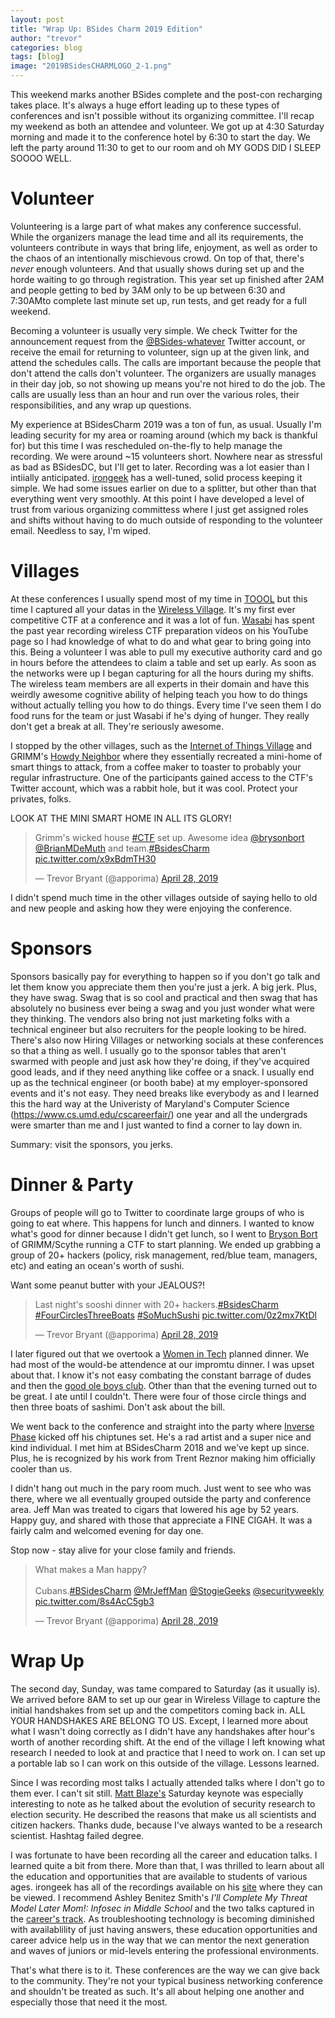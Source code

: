 ```yaml
---
layout: post
title: "Wrap Up: BSides Charm 2019 Edition"
author: "trevor"
categories: blog
tags: [blog]
image: "2019BSidesCHARMLOGO_2-1.png"
---
```


This weekend marks another BSides complete and the post-con recharging takes place. It's always a huge effort leading up to these types of conferences and isn't possible without its organizing committee. I'll recap my weekend as both an attendee and volunteer. We got up at 4:30 Saturday morning and made it to the conference hotel by 6:30 to start the day. We left the party around 11:30 to get to our room and oh MY GODS DID I SLEEP SOOOO WELL.

# Volunteer
Volunteering is a large part of what makes any conference successful. While the organizers manage the lead time and all its requirements, the volunteers contribute in ways that bring life, enjoyment, as well as order to the chaos of an intentionally mischievous crowd. On top of that, there's _never_ enough volunteers. And that usually shows during set up and the horde waiting to go through registration. This year set up finished after 2AM and people getting to bed by 3AM only to be up between 6:30 and 7:30AMto complete last minute set up, run tests, and get ready for a full weekend.

Becoming a volunteer is usually very simple. We check Twitter for the announcement request from the [@BSides-whatever](https://twitter.com/search?q=%40bsides&src=typed_query&f=user) Twitter account, or receive the email for returning to volunteer, sign up at the given link, and attend the schedules calls. The calls are important because the people that don't attend the calls don't volunteer. The organizers are usually manages in their day job, so not showing up means you're not hired to do the job. The calls are usually less than an hour and run over the various roles, their responsibilities, and any wrap up questions.

My experience at BSidesCharm 2019 was a ton of fun, as usual. Usually I'm leading security for my area or roaming around (which my back is thankful for) but this time I was rescheduled on-the-fly to help manage the recording. We were around ~15 volunteers short. Nowhere near as stressful as bad as BSidesDC, but I'll get to later. Recording was a lot easier than I intiially anticipated. [irongeek](https://twitter.com/irongeek_adc) has a well-tuned, solid process keeping it simple. We had some issues earlier on due to a splitter, but other than that everything went very smoothly. At this point I have developed a level of trust from various organizing committess where I just get assigned roles and shifts without having to do much outside of responding to the volunteer email. Needless to say, I'm wiped.

# Villages
At these conferences I usually spend most of my time in [TOOOL](https://toool.us/) but this time I captured all your datas in the [Wireless Village](https://wirelessvillage.ninja/). It's my first ever competitive CTF at a conference and it was a lot of fun. [Wasabi](https://twitter.com/FrustratedITGuy) has spent the past year recording wireless CTF preparation videos on his YouTube page so I had knowledge of what to do and what gear to bring going into this. Being a  volunteer I was able to pull my executive authority card and go in hours before the attendees to claim a table and set up early. As soon as the networks were up I began capturing for all the hours during my shifts. The wireless team members are all experts in their domain and have this weirdly awesome cognitive ability of helping teach you how to do things without actually telling you how to do things. Every time I've seen them I do food runs for the team or just Wasabi if he's dying of hunger. They really don't get a break at all. They're seriously awesome.

I stopped by the other villages, such as the [Internet of Things Village](https://www.iotvillage.org/) and GRIMM's [Howdy Neighbor](https://ctf.grimm-co.com/) where they essentially recreated a mini-home of smart things to attack, from a coffee maker to toaster to probably your regular infrastructure. One of the participants gained access to the CTF's Twitter account, which was a rabbit hole, but it was cool. Protect your privates, folks.

LOOK AT THE MINI SMART HOME IN ALL ITS GLORY!
<blockquote class="twitter-tweet"><p lang="en" dir="ltr">Grimm&#39;s wicked house <a href="https://twitter.com/hashtag/CTF?src=hash&amp;ref_src=twsrc%5Etfw">#CTF</a> set up. Awesome idea <a href="https://twitter.com/brysonbort?ref_src=twsrc%5Etfw">@brysonbort</a> <a href="https://twitter.com/BrianMDeMuth?ref_src=twsrc%5Etfw">@BrianMDeMuth</a> and team.<a href="https://twitter.com/hashtag/BsidesCharm?src=hash&amp;ref_src=twsrc%5Etfw">#BsidesCharm</a> <a href="https://t.co/x9xBdmTH30">pic.twitter.com/x9xBdmTH30</a></p>&mdash; Trevor Bryant (@apporima) <a href="https://twitter.com/apporima/status/1122485570616401920?ref_src=twsrc%5Etfw">April 28, 2019</a></blockquote> <script async src="https://platform.twitter.com/widgets.js" charset="utf-8"></script>

I didn't spend much time in the other villages outside of saying hello to old and new people and asking how they were enjoying the conference.

# Sponsors 
Sponsors basically pay for everything to happen so if you don't go talk and let them know you appreciate them then you're just a jerk. A big jerk. Plus, they have swag. Swag that is so cool and practical and then swag that has absolutely no business ever being a swag and you just wonder what were they thinking. The vendors also bring not just marketing folks with a technical engineer but also recruiters for the people looking to be hired. There's also now Hiring Villages or networking socials at these conferences so that a thing as well. I usually go to the sponsor tables that aren't swarmed with people and just ask how they're doing, if they've acquired good leads, and if they need anything like coffee or a snack. I usually end up as the technical engineer (or booth babe) at my employer-sponsored events and it's not easy. They need breaks like everybody as and I learned this the hard way at the Univeristy of Maryland's Computer Science  (https://www.cs.umd.edu/cscareerfair/) one year and all the undergrads were smarter than me and I just wanted to find a corner to lay down in.

Summary: visit the sponsors, you jerks.

# Dinner & Party
Groups of people will go to Twitter to coordinate large groups of who is going to eat where. This happens for lunch and dinners. I wanted to know what's good for dinner because I didn't get lunch, so I went to [Bryson Bort](https://twitter.com/brysonbort) of GRIMM/Scythe running a CTF to start planning. We ended up grabbing a group of 20+ hackers (policy, risk management, red/blue team, managers, etc) and eating an ocean's worth of sushi.

Want some peanut butter with your JEALOUS?!
<blockquote class="twitter-tweet"><p lang="en" dir="ltr">Last night&#39;s sooshi dinner with 20+ hackers.<a href="https://twitter.com/hashtag/BsidesCharm?src=hash&amp;ref_src=twsrc%5Etfw">#BsidesCharm</a> <a href="https://twitter.com/hashtag/FourCirclesThreeBoats?src=hash&amp;ref_src=twsrc%5Etfw">#FourCirclesThreeBoats</a> <a href="https://twitter.com/hashtag/SoMuchSushi?src=hash&amp;ref_src=twsrc%5Etfw">#SoMuchSushi</a> <a href="https://t.co/0z2mx7KtDl">pic.twitter.com/0z2mx7KtDl</a></p>&mdash; Trevor Bryant (@apporima) <a href="https://twitter.com/apporima/status/1122484350195523587?ref_src=twsrc%5Etfw">April 28, 2019</a></blockquote> <script async src="https://platform.twitter.com/widgets.js" charset="utf-8"></script>

I later figured out that we overtook a [Women in Tech](https://www.womenintechnology.org/) planned dinner. We had most of the would-be attendence at our impromtu dinner. I was upset about that. I know it's not easy combating the constant barrage of dudes and then the [good ole boys club](https://www.psychologytoday.com/us/blog/he-speaks-she-speaks/201703/women-and-the-good-ole-boys-club). Other than that the evening turned out to be great. I ate until I couldn't. There were four of those circle things and then three boats of sashimi. Don't ask about the bill.

We went back to the conference and straight into the party where [Inverse Phase](http://www.inversephase.com/) kicked off his chiptunes set. He's a rad artist and a super nice and kind individual. I met him at BSidesCharm 2018 and we've kept up since. Plus, he is recognized by his work from Trent Reznor making him officially cooler than us.

I didn't hang out much in the pary room much. Just went to see who was there, where we all eventually grouped outside the party and conference area. Jeff Man was treated to cigars that lowered his age by 52 years. Happy guy, and shared with those that appreciate a FINE CIGAH. It was a fairly calm and welcomed evening for day one.

Stop now - stay alive for your close family and friends.
<blockquote class="twitter-tweet"><p lang="en" dir="ltr">What makes a Man happy?<br><br>Cubans.<a href="https://twitter.com/hashtag/BSidesCharm?src=hash&amp;ref_src=twsrc%5Etfw">#BSidesCharm</a> <a href="https://twitter.com/MrJeffMan?ref_src=twsrc%5Etfw">@MrJeffMan</a> <a href="https://twitter.com/StogieGeeks?ref_src=twsrc%5Etfw">@StogieGeeks</a> <a href="https://twitter.com/securityweekly?ref_src=twsrc%5Etfw">@securityweekly</a> <a href="https://t.co/8s4AcC5gb3">pic.twitter.com/8s4AcC5gb3</a></p>&mdash; Trevor Bryant (@apporima) <a href="https://twitter.com/apporima/status/1122324146711670785?ref_src=twsrc%5Etfw">April 28, 2019</a></blockquote> <script async src="https://platform.twitter.com/widgets.js" charset="utf-8"></script>

# Wrap Up
The second day, Sunday, was tame compared to Saturday (as it usually is). We arrived before 8AM to set up our gear in Wireless Village to capture the initial handshakes from set up and the competitors coming back in. ALL YOUR HANDSHAKES ARE BELONG TO US. Except, I learned more about what I wasn't doing correctly as I didn't have any handshakes after hour's worth of another recording shift. At the end of the village I left knowing what research I needed to look at and practice that I need to work on. I can set up a portable lab so I can work on this outside of the village. Lessons learned.

Since I was recording most talks I actually attended talks where I don't go to them ever. I can't sit still. [Matt Blaze's](https://twitter.com/mattblaze) Saturday keynote was especially interesting to note as he talked about the evolution of security research to election security. He described the reasons that make us all scientists and citizen hackers. Thanks dude, because I've always wanted to be a research scientist. Hashtag failed degree.

I was fortunate to have been recording all the career and education talks. I learned quite a bit from there. More than that, I was thrilled to learn about all the education and opportunities that are available to students of various ages. irongeek has all of the recordings available on his [site](https://www.irongeek.com/i.php?page=videos/bsidescharm2019/mainlist) where they can be viewed. I recommend Ashley Benitez Smith's _I'll Complete My Threat Model Later Mom!: Infosec in Middle School_ and the two talks captured in the [career's track](http://2019.bsidescharm.com/schedule). As troubleshooting technology is becoming diminished with availablility of just having answers, these education opportunities and career advice help us in the way that we can mentor the next generation and waves of juniors or mid-levels entering the professional environments.

That's what there is to it. These conferences are the way we can give back to the community. They're not your typical business networking conference and shouldn't be treated as such. It's all about helping one another and especially those that need it the most. 

